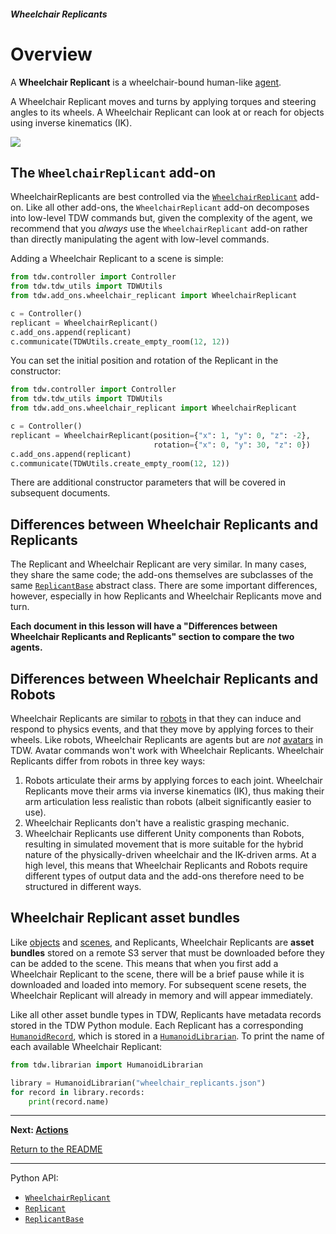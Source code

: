 ##### Wheelchair Replicants

# Overview

A **Wheelchair Replicant** is a wheelchair-bound human-like [agent](../agents/overview.md). 

A Wheelchair Replicant moves and turns by applying torques and steering angles to its wheels. A Wheelchair Replicant can look at or reach for objects using inverse kinematics (IK).

![](images/move_grasp_drop.gif)

## The `WheelchairReplicant` add-on

WheelchairReplicants are best controlled via the [`WheelchairReplicant`](../../python/add_ons/wheelchair_replicant.md) add-on. Like all other add-ons, the `WheelchairReplicant` add-on decomposes into low-level TDW commands but, given the complexity of the agent, we recommend that you *always* use the `WheelchairReplicant` add-on rather than directly manipulating the agent with low-level commands.

Adding a Wheelchair Replicant to a scene is simple:

```python
from tdw.controller import Controller
from tdw.tdw_utils import TDWUtils
from tdw.add_ons.wheelchair_replicant import WheelchairReplicant

c = Controller()
replicant = WheelchairReplicant()
c.add_ons.append(replicant)
c.communicate(TDWUtils.create_empty_room(12, 12))
```

You can set the initial position and rotation of the Replicant in the constructor:

```python
from tdw.controller import Controller
from tdw.tdw_utils import TDWUtils
from tdw.add_ons.wheelchair_replicant import WheelchairReplicant

c = Controller()
replicant = WheelchairReplicant(position={"x": 1, "y": 0, "z": -2},
                                rotation={"x": 0, "y": 30, "z": 0})
c.add_ons.append(replicant)
c.communicate(TDWUtils.create_empty_room(12, 12))
```

There are additional constructor parameters that will be covered in subsequent documents.

## Differences between Wheelchair Replicants and Replicants

The Replicant and Wheelchair Replicant are very similar. In many cases, they share the same code; the add-ons themselves are subclasses of the same [`ReplicantBase`](../../python/add_ons/replicant_base.md) abstract class. There are some important differences, however, especially in how Replicants and Wheelchair Replicants move and turn.

**Each document in this lesson will have a "Differences between Wheelchair Replicants and Replicants" section to compare the two agents.** 

## Differences between  Wheelchair Replicants and Robots

Wheelchair Replicants are similar to [robots](../robots/overview.md)  in that they can induce and respond to physics events, and that they move by applying forces to their wheels.  Like robots, Wheelchair Replicants are agents but are *not* [avatars](../core_concepts/avatars.md) in TDW. Avatar commands won't work with Wheelchair Replicants. Wheelchair Replicants differ from robots in three key ways:

1. Robots articulate their arms by applying forces to each joint. Wheelchair Replicants move their arms via inverse kinematics (IK), thus making their arm articulation less realistic than robots (albeit significantly easier to use).
2. Wheelchair Replicants don't have a realistic grasping mechanic.
3. Wheelchair Replicants use different Unity components than Robots, resulting in simulated movement that is more suitable for the hybrid nature of the physically-driven wheelchair and the IK-driven arms. At a high level, this means that Wheelchair Replicants and Robots require different types of output data and the add-ons therefore need to be structured in different ways.

## Wheelchair Replicant asset bundles

Like [objects](../core_concepts/objects.md) and [scenes](../core_concepts/scenes.md), and Replicants, Wheelchair Replicants are **asset bundles** stored on a remote S3 server that must be downloaded before they can be added to the scene. This means that when you first add a Wheelchair Replicant to the scene, there will be a brief pause while it is downloaded and loaded into memory. For subsequent scene resets, the Wheelchair Replicant will already in memory and will appear immediately.

Like all other asset bundle types in TDW, Replicants have metadata records stored in the TDW Python module. Each Replicant has a corresponding [`HumanoidRecord`](../../python/librarian/humanoid_librarian.md), which is stored in a [`HumanoidLibrarian`](../../python/librarian/humanoid_librarian.md). To print the name of each available Wheelchair Replicant:

```python
from tdw.librarian import HumanoidLibrarian

library = HumanoidLibrarian("wheelchair_replicants.json")
for record in library.records:
    print(record.name)
```

***

**Next: [Actions](actions.md)**

[Return to the README](../../../README.md)

***

Python API:

- [`WheelchairReplicant`](../../python/add_ons/wheelchair_replicant.md)
- [`Replicant`](../../python/add_ons/replicant.md)
- [`ReplicantBase`](../../python/add_ons/replicant_base.md)